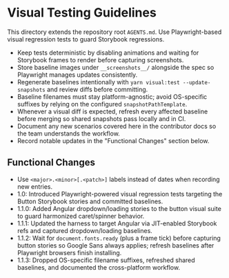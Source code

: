 # Visual Testing Guidelines

This directory extends the repository root `AGENTS.md`. Use Playwright-based visual regression tests to guard Storybook regressions.

- Keep tests deterministic by disabling animations and waiting for Storybook frames to render before capturing screenshots.
- Store baseline images under `__screenshots__/` alongside the spec so Playwright manages updates consistently.
- Regenerate baselines intentionally with `yarn visual:test --update-snapshots` and review diffs before committing.
- Baseline filenames must stay platform-agnostic; avoid OS-specific suffixes by relying on the configured `snapshotPathTemplate`.
- Whenever a visual diff is expected, refresh every affected baseline before merging so shared snapshots pass locally and in CI.
- Document any new scenarios covered here in the contributor docs so the team understands the workflow.
- Record notable updates in the "Functional Changes" section below.

## Functional Changes
- Use `<major>.<minor>[.<patch>]` labels instead of dates when recording new entries.
- 1.0: Introduced Playwright-powered visual regression tests targeting the Button Storybook stories and committed baselines.
- 1.1.0: Added Angular dropdown/loading stories to the button visual suite to guard harmonized caret/spinner behavior.
- 1.1.1: Updated the harness to target Angular via JIT-enabled Storybook refs and captured dropdown/loading baselines.
- 1.1.2: Wait for `document.fonts.ready` (plus a frame tick) before capturing button stories so Google Sans always applies; refresh baselines after Playwright browsers finish installing.
- 1.1.3: Dropped OS-specific filename suffixes, refreshed shared baselines, and documented the cross-platform workflow.
